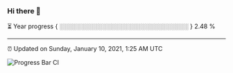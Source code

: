 ### Hi there 👋

⏳ Year progress { ░░░░░░░░░░░░░░░░░░░░░░░░░░░░░░ } 2.48 %

---

⏰ Updated on Sunday, January 10, 2021, 1:25 AM UTC

![Progress Bar CI](https://github.com/arthurbuhl/arthurbuhl/workflows/Progress%20Bar%20CI/badge.svg)

